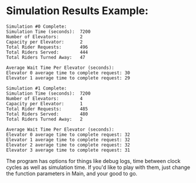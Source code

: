 # Simulation Results Example:

```
Simulation #0 Complete:
Simulation Time (seconds):  7200
Number of Elevators:        2
Capacity per Elevator:      2
Total Rider Requests:       496
Total Riders Served:        444
Total Riders Turned Away:   47

Average Wait Time Per Elevator (seconds):
Elevator 0 average time to complete request: 30
Elevator 1 average time to complete request: 29
```

```
Simulation #1 Complete:
Simulation Time (seconds):  7200
Number of Elevators:        4
Capacity per Elevator:      1
Total Rider Requests:       485
Total Riders Served:        480
Total Riders Turned Away:   2

Average Wait Time Per Elevator (seconds):
Elevator 0 average time to complete request: 32
Elevator 1 average time to complete request: 32
Elevator 2 average time to complete request: 32
Elevator 3 average time to complete request: 31
```

The program has options for things like debug logs, time between clock cycles as well as simulation time.
If you'd like to play with them, just change the function parameters in Main, and your good to go.